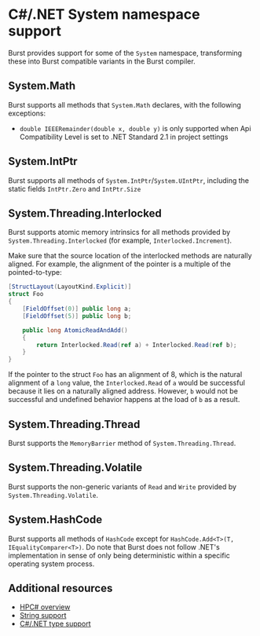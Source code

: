 # C#/.NET System namespace support

Burst provides support for some of the `System` namespace, transforming these into Burst compatible variants in the Burst compiler.

## System.Math

Burst supports all methods that `System.Math` declares, with the following exceptions:

 - `double IEEERemainder(double x, double y)` is only supported when Api Compatibility Level is set to .NET Standard 2.1 in project settings

## System.IntPtr

Burst supports all methods of `System.IntPtr`/`System.UIntPtr`, including the static fields `IntPtr.Zero` and `IntPtr.Size`

## System.Threading.Interlocked

Burst supports atomic memory intrinsics for all methods provided by `System.Threading.Interlocked` (for example, `Interlocked.Increment`).

Make sure that the source location of the interlocked methods are naturally aligned. For example, the alignment of the pointer is a multiple of the pointed-to-type:

```c#
[StructLayout(LayoutKind.Explicit)]
struct Foo
{
    [FieldOffset(0)] public long a;
    [FieldOffset(5)] public long b;

    public long AtomicReadAndAdd()
    {
        return Interlocked.Read(ref a) + Interlocked.Read(ref b);
    }
}
```

If the pointer to the struct `Foo` has an alignment of 8, which is the natural alignment of a `long` value, the `Interlocked.Read` of `a` would be successful because it lies on a naturally aligned address. However, `b` would not be successful and undefined behavior happens at the load of `b` as a result.

## System.Threading.Thread

Burst supports the `MemoryBarrier` method of `System.Threading.Thread`.

## System.Threading.Volatile

Burst supports the non-generic variants of `Read` and `Write` provided by `System.Threading.Volatile`.

## System.HashCode

Burst supports all methods of `HashCode` except for `HashCode.Add<T>(T, IEqualityComparer<T>)`.
Do note that Burst does not follow .NET's implementation in sense of only being deterministic within a specific operating system process.

## Additional resources 

* [HPC# overview](csharp-hpc-overview.md)
* [String support](csharp-string-support.md)
* [C#/.NET type support](csharp-type-support.md)
